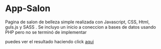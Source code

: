 # App-Salon

Pagina de salon de belleza simple realizada con Javascript, CSS, Html, guls.js y SASS . Se incluyo un inicio a coneccion a bases de datos usando PHP pero no se terminó
de implementar 

puedes ver el resultado haciendo click [aqui]()
